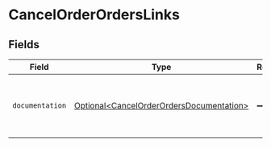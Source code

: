 # CancelOrderOrdersLinks


## Fields

| Field                                                                                              | Type                                                                                               | Required                                                                                           | Description                                                                                        |
| -------------------------------------------------------------------------------------------------- | -------------------------------------------------------------------------------------------------- | -------------------------------------------------------------------------------------------------- | -------------------------------------------------------------------------------------------------- |
| `documentation`                                                                                    | [Optional\<CancelOrderOrdersDocumentation>](../../models/errors/CancelOrderOrdersDocumentation.md) | :heavy_minus_sign:                                                                                 | The URL to the generic Mollie API error handling guide.                                            |